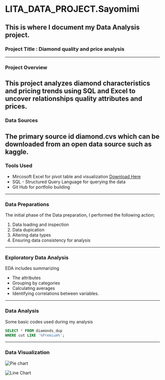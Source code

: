 # LITA_DATA_PROJECT.Sayomimi

## This is where I document my Data Analysis project.

### Project Title : Diamond quality and price analysis
---
### Project Overview
This project analyzes diamond characteristics and pricing trends using SQL and Excel to uncover relationships quality attributes and prices.
-
### Data Sources
The primary source id diamond.cvs which can be downloaded from an open data source such as kaggle.
---
### Tools Used
- Mircosoft Excel for pivot table and visualization [Download Here](https://www.microsoft.com)
- SQL - Structured Query Language for querying the data
- Git Hub for portfolio building
---
### Data Preparations
The initial phase of the Data preparation, I performed the following action;
1. Data loading and inspection
2. Data dupication
3. Altering data types
4. Ensuring data consistency for analysis
---
### Exploratory Data Analysis
EDA includes summarizing
- The attributes
- Grouping by categories
- Calculating averages
- Identifying correlations between variables.
---
### Data Analysis
Some basic codes used during my analysis
```SQL
SELECT * FROM diamonds_dup
WHERE cut LIKE '%Premium%';
```
---
### Data Visualization
![Pie chart](https://github.com/user-attachments/assets/0476f19d-1928-4b5c-ab97-39a05b2abb6c)

![Line Chart](https://github.com/user-attachments/assets/ef1998a7-43f1-4bfb-91c4-df451388cfc0)

